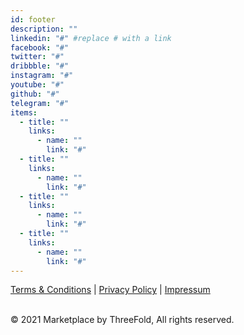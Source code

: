 ```yaml
---
id: footer
description: ""
linkedin: "#" #replace # with a link
facebook: "#"
twitter: "#"
dribbble: "#"
instagram: "#"
youtube: "#"
github: "#"
telegram: "#"
items:
  - title: ""
    links:
      - name: ""
        link: "#"
  - title: ""
    links:
      - name: ""
        link: "#"
  - title: ""
    links:
      - name: ""
        link: "#"
  - title: ""
    links:
      - name: ""
        link: "#"
---
```


[Terms & Conditions](https://new.threefold.io/info/legal#/legal__terms_conditions_websites) | [Privacy Policy](https://new.threefold.io/info/legal#/legal__privacypolicy) | [Impressum]()

<br/>
&#xA9; 2021 Marketplace by ThreeFold, All rights reserved.

